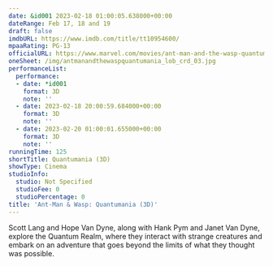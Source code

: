 ```yaml
---
date: &id001 2023-02-18 01:00:05.638000+00:00
dateRange: Feb 17, 18 and 19
draft: false
imdbURL: https://www.imdb.com/title/tt10954600/
mpaaRating: PG-13
officialURL: https://www.marvel.com/movies/ant-man-and-the-wasp-quantumania
oneSheet: /img/antmanandthewaspquantumania_lob_crd_03.jpg
performanceList:
  performance:
  - date: *id001
    format: 3D
    note: ''
  - date: 2023-02-18 20:00:59.684000+00:00
    format: 3D
    note: ''
  - date: 2023-02-20 01:00:01.655000+00:00
    format: 3D
    note: ''
runningTime: 125
shortTitle: Quantumania (3D)
showType: Cinema
studioInfo:
  studio: Not Specified
  studioFee: 0
  studioPercentage: 0
title: 'Ant-Man & Wasp: Quantumania (3D)'
---
```


Scott Lang and Hope Van Dyne, along with Hank Pym and Janet Van Dyne, explore the Quantum Realm, where they interact with strange creatures and embark on an adventure that goes beyond the limits of what they thought was possible.